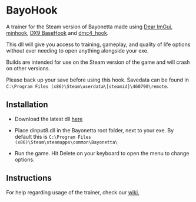 # BayoHook
A trainer for the Steam version of Bayonetta made using [Dear ImGui](https://github.com/ocornut/imgui), [minhook](https://github.com/TsudaKageyu/minhook), [DX9 BaseHook](https://github.com/rdbo/DX9-BaseHook) and [dmc4_hook](https://github.com/muhopensores/dmc4_hook).

This dll will give you access to training, gameplay, and quality of life options without ever needing to open anything alongside your exe.

Builds are intended for use on the Steam version of the game and will crash on other versions.

Please back up your save before using this hook. Savedata can be found in `C:\Program Files (x86)\Steam\userdata\[steamid]\460790\remote`.

## Installation

* Download the latest dll [here](https://github.com/SSSiyan/BayoHook/releases)

* Place dinput8.dll in the Bayonetta root folder, next to your exe. By default this is `C:\Program Files (x86)\Steam\steamapps\common\Bayonetta\`

* Run the game. Hit Delete on your keyboard to open the menu to change options.

## Instructions
For help regarding usage of the trainer, check our [wiki.](https://github.com/SSSiyan/BayoHook/wiki)
